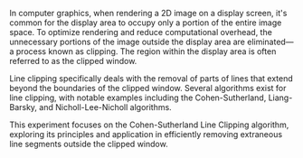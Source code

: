 In computer graphics, when rendering a 2D image on a display screen, it's common for the display area to occupy only a portion of the entire image space. To optimize rendering and reduce computational overhead, the unnecessary portions of the image outside the display area are eliminated—a process known as clipping. The region within the display area is often referred to as the clipped window.

Line clipping specifically deals with the removal of parts of lines that extend beyond the boundaries of the clipped window. Several algorithms exist for line clipping, with notable examples including the Cohen-Sutherland, Liang-Barsky, and Nicholl-Lee-Nicholl algorithms.

This experiment focuses on the Cohen-Sutherland Line Clipping algorithm, exploring its principles and application in efficiently removing extraneous line segments outside the clipped window.